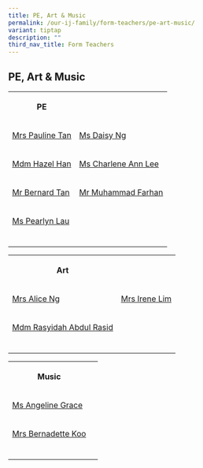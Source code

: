 ```yaml
---
title: PE, Art & Music
permalink: /our-ij-family/form-teachers/pe-art-music/
variant: tiptap
description: ""
third_nav_title: Form Teachers
---
```

<h2>PE, Art &amp; Music</h2>
<table style="minWidth: 50px">
<colgroup>
<col>
<col>
</colgroup>
<tbody>
<tr>
<th rowspan="1" colspan="1">
<p>PE</p>
</th>
<th rowspan="1" colspan="1">
<p></p>
</th>
</tr>
<tr>
<td rowspan="1" colspan="1">
<p><a href="mailto:lim_poh_lean_pauline@moe.edu.sg" rel="noopener noreferrer nofollow" target="_blank">Mrs Pauline Tan</a>
</p>
</td>
<td rowspan="1" colspan="1">
<p><a href="mailto:ng_poh_choo_daisy@moe.edu.sg" rel="noopener noreferrer nofollow" target="_blank">Ms Daisy Ng</a>
</p>
</td>
</tr>
<tr>
<td rowspan="1" colspan="1">
<p><a href="mailto:han_huirong@moe.edu.sg" rel="noopener noreferrer nofollow" target="_blank">Mdm Hazel Han</a>
</p>
</td>
<td rowspan="1" colspan="1">
<p><a href="mailto:lee_ann_charlene@moe.edu.sg" rel="noopener noreferrer nofollow" target="_blank">Ms Charlene Ann Lee</a>
</p>
</td>
</tr>
<tr>
<td rowspan="1" colspan="1">
<p><a href="mailto:tan_ghim_seng_bernard@moe.edu.sg" rel="noopener noreferrer nofollow" target="_blank">Mr Bernard Tan</a>
</p>
</td>
<td rowspan="1" colspan="1">
<p><a href="mailto:muhammad_farhan_musbah@moe.edu.sg" rel="noopener noreferrer nofollow" target="_blank">Mr Muhammad Farhan</a>
</p>
</td>
</tr>
<tr>
<td rowspan="1" colspan="1">
<p><a href="mailto:lau_sook_hun_pearlyn_b@moe.edu.sg" rel="noopener nofollow" target="_blank">Ms Pearlyn Lau</a>
</p>
</td>
<td rowspan="1" colspan="1">
<p></p>
</td>
</tr>
<tr>
<td rowspan="1" colspan="1">
<p></p>
</td>
<td rowspan="1" colspan="1">
<p></p>
</td>
</tr>
</tbody>
</table>
<p></p>
<table style="minWidth: 50px">
<colgroup>
<col>
<col>
</colgroup>
<tbody>
<tr>
<th rowspan="1" colspan="1">
<p>Art</p>
</th>
<th rowspan="1" colspan="1">
<p></p>
</th>
</tr>
<tr>
<td rowspan="1" colspan="1">
<p><a href="mailto:alice_yong_keng_cheng@moe.edu.sg" rel="noopener noreferrer nofollow" target="_blank">Mrs Alice Ng</a>
</p>
</td>
<td rowspan="1" colspan="1">
<p><a href="mailto:lim_oi_lean_irene@moe.edu.sg" rel="noopener noreferrer nofollow" target="_blank">Mrs Irene Lim</a>
</p>
</td>
</tr>
<tr>
<td rowspan="1" colspan="1">
<p><a href="mailto:rasyidah_abdul_rasid@moe.edu.sg" rel="noopener noreferrer nofollow" target="_blank">Mdm Rasyidah Abdul Rasid</a>
</p>
</td>
<td rowspan="1" colspan="1">
<p></p>
</td>
</tr>
<tr>
<td rowspan="1" colspan="1">
<p></p>
</td>
<td rowspan="1" colspan="1">
<p></p>
</td>
</tr>
</tbody>
</table>
<p></p>
<table style="minWidth: 50px">
<colgroup>
<col>
<col>
</colgroup>
<tbody>
<tr>
<th rowspan="1" colspan="1">
<p>Music</p>
</th>
<th rowspan="1" colspan="1">
<p></p>
</th>
</tr>
<tr>
<td rowspan="1" colspan="1">
<p><a href="mailto:angeline_grace_garcia_bitgue@moe.edu.sg" rel="noopener noreferrer nofollow" target="_blank">Ms Angeline Grace</a>
</p>
</td>
<td rowspan="1" colspan="1">
<p></p>
</td>
</tr>
<tr>
<td rowspan="1" colspan="1">
<p><a href="mailto:tay_siew_lan_bernadette@moe.edu.sg" rel="noopener noreferrer nofollow" target="_blank">Mrs Bernadette Koo</a>
</p>
</td>
<td rowspan="1" colspan="1">
<p></p>
</td>
</tr>
<tr>
<td rowspan="1" colspan="1">
<p></p>
</td>
<td rowspan="1" colspan="1">
<p></p>
</td>
</tr>
</tbody>
</table>
<p></p>